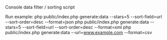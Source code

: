 Console data filter / sorting script

Run example:
php public/index.php generate:data --stars=5 --sort-field=url --sort-order=desc --format=json
php public/index.php generate:data --stars=5 --sort-field=url --sort-order=desc --format=xml
php public/index.php generate:data --url=www.example.com --format=csv